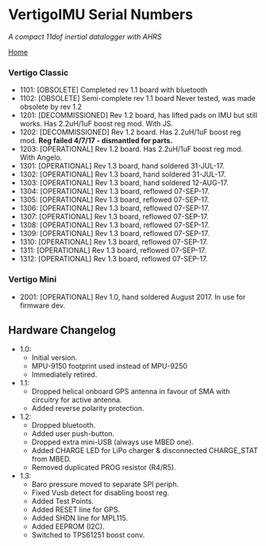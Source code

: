 # VertigoIMU Serial Numbers

_A compact 11dof inertial datalogger with AHRS_

[Home](index.md)

### Vertigo Classic

* 1101: [OBSOLETE] Completed rev 1.1 board with bluetooth
* 1102: [OBSOLETE] Semi-complete rev 1.1 board
    Never tested, was made obsolete by rev 1.2
* 1201: [DECOMMISSIONED] Rev 1.2 board, has lifted pads on IMU but still works.
    Has 2.2uH/1uF boost reg mod. With JS.
* 1202: [DECOMMISSIONED] Rev 1.2 board. Has 2.2uH/1uF boost reg mod.
    **Reg failed 4/7/17 - dismantled for parts.**
* 1203: [OPERATIONAL] Rev 1.2 board. Has 2.2uH/1uF boost reg mod. With Angelo.
* 1301: [OPERATIONAL] Rev 1.3 board, hand soldered 31-JUL-17.
* 1302: [OPERATIONAL] Rev 1.3 board, hand soldered 31-JUL-17.
* 1303: [OPERATIONAL] Rev 1.3 board, hand soldered 12-AUG-17.
* 1304: [OPERATIONAL] Rev 1.3 board, reflowed 07-SEP-17.
* 1305: [OPERATIONAL] Rev 1.3 board, reflowed 07-SEP-17.
* 1306: [OPERATIONAL] Rev 1.3 board, reflowed 07-SEP-17.
* 1307: [OPERATIONAL] Rev 1.3 board, reflowed 07-SEP-17.
* 1308: [OPERATIONAL] Rev 1.3 board, reflowed 07-SEP-17.
* 1309: [OPERATIONAL] Rev 1.3 board, reflowed 07-SEP-17.
* 1310: [OPERATIONAL] Rev 1.3 board, reflowed 07-SEP-17.
* 1311: [OPERATIONAL] Rev 1.3 board, reflowed 07-SEP-17.
* 1312: [OPERATIONAL] Rev 1.3 board, reflowed 07-SEP-17.

### Vertigo Mini
* 2001: [OPERATIONAL] Rev 1.0, hand soldered August 2017.
    In use for firmware dev.

## Hardware Changelog

* 1.0: 
    * Initial version.
    * MPU-9150 footprint used instead of MPU-9250
    * Immediately retired.
* 1.1:
    * Dropped helical onboard GPS antenna in favour of SMA with circuitry for active antenna.
    * Added reverse polarity protection.
* 1.2: 
    * Dropped bluetooth.
    * Added user push-button.
    * Dropped extra mini-USB (always use MBED one).
    * Added CHARGE LED for LiPo charger & disconnected CHARGE_STAT from MBED.
    * Removed duplicated PROG resistor (R4/R5).
* 1.3:
    * Baro pressure moved to separate SPI periph.
    * Fixed Vusb detect for disabling boost reg.
    * Added Test Points.
    * Added RESET line for GPS.
    * Added SHDN line for MPL115.
    * Added EEPROM (I2C).
    * Switched to TPS61251 boost conv.
